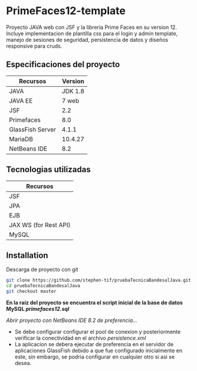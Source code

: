 # PrimeFaces12-template
Proyecto JAVA web con JSF y la libreria Prime Faces en su version 12. 
Incluye implementacion de plantilla css para el login y admin template, 
manejo de sesiones de seguridad, persistencia de datos y diseños responsive para cruds.


## Especificaciones del proyecto
| Recursos | Version |
| ------ | ------ |
| JAVA | JDK 1.8 |
| JAVA EE | 7 web |
| JSF | 2.2 |
| Primefaces | 8.0 |
| GlassFish Server | 4.1.1 |
| MariaDB | 10.4.27 |
| NetBeans IDE | 8.2 |


## Tecnologias utilizadas
| Recursos |
| ------ |
| JSF |
| JPA | 
| EJB |
| JAX WS (for Rest API) |
| MySQL |


## Installation

Descarga de proyecto con git
```sh
git clone https://github.com/stephen-tif/pruebaTecnicaBandesalJava.git
cd pruebaTecnicaBandesalJava
git checkout master
```

**En la raiz del proyecto se encuentra el script inicial de la base de datos MySQL _primefaces12.sql_**

_Abrir proyecto con NetBeans IDE 8.2 de preferencia..._

- Se debe configurar configurar el pool de conexion y posteriormente verificar la conectividad en el archivo _persistence.xml_
- La aplicacion se debera ejecutar de preferencia en el servidor de aplicaciones GlassFish debido a que fue configurado inicialmente en este, sin embargo, se podria configurar en cualquier otro si asi se desea.